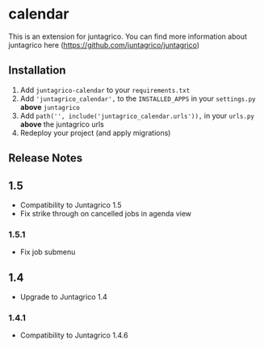 # calendar

This is an extension for juntagrico. You can find more information about juntagrico here
(https://github.com/juntagrico/juntagrico)

## Installation

1. Add `juntagrico-calendar` to your `requirements.txt`
2. Add `'juntagrico_calendar',` to the `INSTALLED_APPS` in your `settings.py` **above** `juntagrico`
3. Add `path('', include('juntagrico_calendar.urls')),` in your `urls.py` **above** the juntagrico urls
4. Redeploy your project (and apply migrations)

## Release Notes

## 1.5

* Compatibility to Juntagrico 1.5
* Fix strike through on cancelled jobs in agenda view

### 1.5.1

* Fix job submenu

## 1.4

* Upgrade to Juntagrico 1.4

### 1.4.1

* Compatibility to Juntagrico 1.4.6

